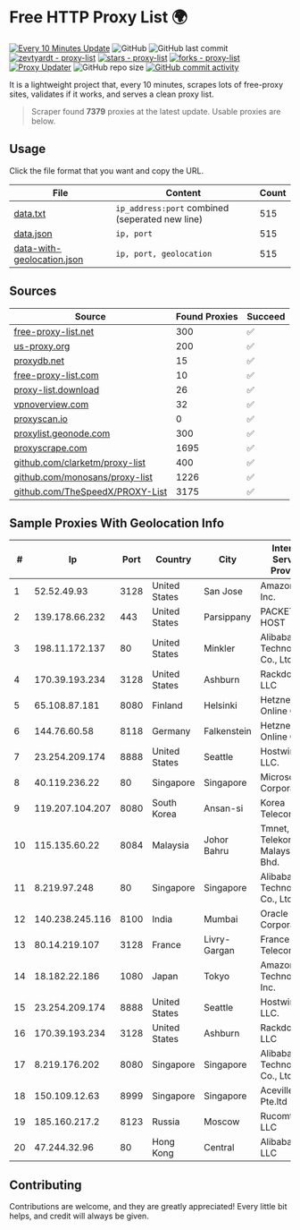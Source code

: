 
# Free HTTP Proxy List 🌍

[![Every 10 Minutes Update](https://github.com/mertguvencli/http-proxy-list/actions/workflows/main.yml/badge.svg?branch=main)](https://github.com/mertguvencli/http-proxy-list/actions/workflows/main.yml)
![GitHub](https://img.shields.io/github/license/mertguvencli/http-proxy-list)
![GitHub last commit](https://img.shields.io/github/last-commit/mertguvencli/http-proxy-list)
[![zevtyardt - proxy-list](https://img.shields.io/static/v1?label=zevtyardt&message=proxy-list&color=blue&logo=github)](https://github.com/zevtyardt/proxy-list "Go to GitHub repo")
[![stars - proxy-list](https://img.shields.io/github/stars/zevtyardt/proxy-list?style=social)](https://github.com/zevtyardt/proxy-list)
[![forks - proxy-list](https://img.shields.io/github/forks/zevtyardt/proxy-list?style=social)](https://github.com/zevtyardt/proxy-list)
[![Proxy Updater](https://github.com/zevtyardt/proxy-list/workflows/Proxy%20Updater/badge.svg)](https://github.com/zevtyardt/proxy-list/actions?query=workflow:"Proxy+Updater")
![GitHub repo size](https://img.shields.io/github/repo-size/zevtyardt/proxy-list)
[![GitHub commit activity](https://img.shields.io/github/commit-activity/m/zevtyardt/proxy-list?logo=commits)](https://github.com/zevtyardt/proxy-list/commits/main)

It is a lightweight project that, every 10 minutes, scrapes lots of free-proxy sites, validates if it works, and serves a clean proxy list.

> Scraper found **7379** proxies at the latest update. Usable proxies are below.

## Usage

Click the file format that you want and copy the URL.

|File|Content|Count|
|----|-------|-----|
|[data.txt](https://raw.githubusercontent.com/mertguvencli/http-proxy-list/main/proxy-list/data.txt)|`ip_address:port` combined (seperated new line)|515|
|[data.json](https://raw.githubusercontent.com/mertguvencli/http-proxy-list/main/proxy-list/data.json)|`ip, port`|515|
|[data-with-geolocation.json](https://raw.githubusercontent.com/mertguvencli/http-proxy-list/main/proxy-list/data-with-geolocation.json)|`ip, port, geolocation`|515|

## Sources

|Source|Found Proxies|Succeed|
|------|-------------|-------|
|[free-proxy-list.net](https://free-proxy-list.net)|300|✅|
|[us-proxy.org](https://www.us-proxy.org)|200|✅|
|[proxydb.net](http://proxydb.net)|15|✅|
|[free-proxy-list.com](https://free-proxy-list.com/?page=&port=&type%5B%5D=http&type%5B%5D=https&up_time=0&search=Search)|10|✅|
|[proxy-list.download](https://www.proxy-list.download/HTTP)|26|✅|
|[vpnoverview.com](https://vpnoverview.com/privacy/anonymous-browsing/free-proxy-servers)|32|✅|
|[proxyscan.io](https://www.proxyscan.io)|0|✅|
|[proxylist.geonode.com](https://proxylist.geonode.com/api/proxy-list?limit=300&page=1&sort_by=lastChecked&sort_type=desc&protocols=http,https)|300|✅|
|[proxyscrape.com](https://api.proxyscrape.com/v2/?request=displayproxies&protocol=http&timeout=10000&country=all&ssl=all&anonymity=all)|1695|✅|
|[github.com/clarketm/proxy-list](https://raw.githubusercontent.com/clarketm/proxy-list/master/proxy-list-raw.txt)|400|✅|
|[github.com/monosans/proxy-list](https://raw.githubusercontent.com/monosans/proxy-list/main/proxies/http.txt)|1226|✅|
|[github.com/TheSpeedX/PROXY-List](https://raw.githubusercontent.com/TheSpeedX/PROXY-List/master/http.txt)|3175|✅|


## Sample Proxies With Geolocation Info

|#|Ip|Port|Country|City|Internet Service Provider|
|-|--|----|-------|----|-------------------------|
|1|52.52.49.93|3128|United States|San Jose|Amazon.com, Inc.|
|2|139.178.66.232|443|United States|Parsippany|PACKET-HOST|
|3|198.11.172.137|80|United States|Minkler|Alibaba (US) Technology Co., Ltd.|
|4|170.39.193.234|3128|United States|Ashburn|Rackdog, LLC|
|5|65.108.87.181|8080|Finland|Helsinki|Hetzner Online GmbH|
|6|144.76.60.58|8118|Germany|Falkenstein|Hetzner Online GmbH|
|7|23.254.209.174|8888|United States|Seattle|Hostwinds LLC.|
|8|40.119.236.22|80|Singapore|Singapore|Microsoft Corporation|
|9|119.207.104.207|8080|South Korea|Ansan-si|Korea Telecom|
|10|115.135.60.22|8084|Malaysia|Johor Bahru|Tmnet, Telekom Malaysia Bhd.|
|11|8.219.97.248|80|Singapore|Singapore|Alibaba (US) Technology Co., Ltd.|
|12|140.238.245.116|8100|India|Mumbai|Oracle Corporation|
|13|80.14.219.107|3128|France|Livry-Gargan|France Telecom|
|14|18.182.22.186|1080|Japan|Tokyo|Amazon Technologies Inc.|
|15|23.254.209.174|8888|United States|Seattle|Hostwinds LLC.|
|16|170.39.193.234|3128|United States|Ashburn|Rackdog, LLC|
|17|8.219.176.202|8080|Singapore|Singapore|Alibaba (US) Technology Co., Ltd.|
|18|150.109.12.63|8999|Singapore|Singapore|Aceville Pte.ltd|
|19|185.160.217.2|8123|Russia|Moscow|Rucomtech LLC|
|20|47.244.32.96|80|Hong Kong|Central|Alibaba.com LLC|



## Contributing

Contributions are welcome, and they are greatly appreciated! Every
little bit helps, and credit will always be given.

